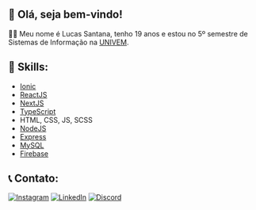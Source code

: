 ## 👋 Olá, seja bem-vindo!
👨‍💻 Meu nome é Lucas Santana, tenho 19 anos e estou no 5º semestre de Sistemas de Informação na [UNIVEM](https://www.univem.edu.br/).

## 🚀 Skills:
- [Ionic](https://ionicframework.com/)
- [ReactJS](https://reactjs.org/)
- [NextJS](https://nextjs.org/)
- [TypeScript](https://www.typescriptlang.org/)
- HTML, CSS, JS, SCSS
- [NodeJS](https://nodejs.org/en/)
- [Express](https://expressjs.com/)
- [MySQL](https://www.mysql.com/)
- [Firebase](https://firebase.google.com/)

## 📞 Contato:
[![Instagram](https://img.shields.io/badge/Instagram-E4405F?style=for-the-badge&logo=instagram&logoColor=white)](https://www.instagram.com/quinhaas/)
[![LinkedIn](https://img.shields.io/badge/Linkedin-0A66C2?style=for-the-badge&logo=linkedin&logoColor=white)](https://www.linkedin.com/in/lucas-santana-bb033120a/)
[![Discord](https://img.shields.io/badge/Discord-7289DA?style=for-the-badge&logo=discord&logoColor=white)](https://discordapp.com/users/302585910363684864/)


